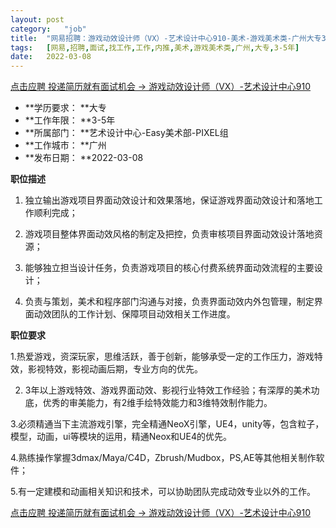 ```yaml
---
layout:	post
category:	"job"
title:	"网易招聘：游戏动效设计师（VX）-艺术设计中心910-美术-游戏美术类-广州大专3-5年"
tags:	[网易,招聘,面试,找工作,工作,内推,美术,游戏美术类,广州,大专,3-5年]
date:	2022-03-08
---
```


[点击应聘 投递简历就有面试机会 ->  游戏动效设计师（VX）-艺术设计中心910](http://mobile.bole.netease.com/bole/boleDetail?id=32322&employeeId=346f03c3cda5f04c&key=all)



- **学历要求： **大专
- **工作年限： **3-5年
- **所属部门： **艺术设计中心-Easy美术部-PIXEL组
- **工作城市： **广州
- **发布日期： **2022-03-08



**职位描述**

1. 独立输出游戏项目界面动效设计和效果落地，保证游戏界面动效设计和落地工作顺利完成；

2. 游戏项目整体界面动效风格的制定及把控，负责审核项目界面动效设计落地资源；

3. 能够独立担当设计任务，负责游戏项目的核心付费系统界面动效流程的主要设计；

4. 负责与策划，美术和程序部门沟通与对接，负责界面动效内外包管理，制定界面动效团队的工作计划、保障项目动效相关工作进度。



**职位要求**

1.热爱游戏，资深玩家，思维活跃，善于创新，能够承受一定的工作压力，游戏特效，影视特效，影视动画后期，专业方向的优先。

2. 3年以上游戏特效、游戏界面动效、影视行业特效工作经验；有深厚的美术功底，优秀的审美能力，有2维手绘特效能力和3维特效制作能力。

3.必须精通当下主流游戏引擎，完全精通NeoX引擎，UE4，unity等，包含粒子，模型，动画，ui等模块的运用，精通Neox和UE4的优先。

4.熟练操作掌握3dmax/Maya/C4D，Zbrush/Mudbox，PS,AE等其他相关制作软件；

5.有一定建模和动画相关知识和技术，可以协助团队完成动效专业以外的工作。



[点击应聘 投递简历就有面试机会 ->  游戏动效设计师（VX）-艺术设计中心910](http://mobile.bole.netease.com/bole/boleDetail?id=32322&employeeId=346f03c3cda5f04c&key=all)